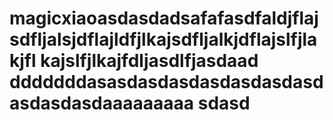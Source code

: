 magicxiaoasdasdadsafafasdfaldjflajsdfljalsjdflajldfjlkajsdfljalkjdflajslfjlakjfl 	kajslfjlkajfdljasdlfjasdaad dddddddasasdasdasdasdasdasdasdasdasdasdaaaaaaaaa sdasd
=========
